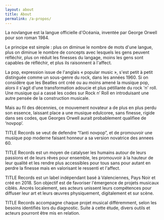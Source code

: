 ```yaml
---
layout: about
title: About
permalink: /a-propos/
---
```

La novlangue est la langue officielle d'Océania, inventée par George Orwell pour son roman 1984.

Le principe est simple : plus on diminue le nombre de mots d'une langue, plus on diminue le nombre de concepts avec lesquels les gens peuvent réfléchir, plus on réduit les finesses du langage, moins les gens sont capables de réfléchir, et plus ils raisonnent à l'affect.

La pop, expression issue de l'anglais « popular music », s'est petit à petit distinguée comme un sous-genre du rock, dans les années 1960. Si on considère que les Beatles ont créé ou au moins amené la musique pop, alors il s'agit d'une transformation adoucie et plus pétillante du rock 'n' roll. Une musique qui a cassé les codes sur Rock n’ Roll en introduisant une autre pensée de la construction musicale.

Mais au fil des décennies, ce mouvement novateur a de plus en plus perdu son essence, laissant place a une musique edulcoree, sans finesse, rigide dans ses codes, que Georges Orwell aurait probablement qualifiee de ‘novpop’.

TITLE Records se veut de defendre “l’anti novpop”, et de promouvoir une musique pop moderne faisant honneur a sa version novatrice des annees 60.

TITLE Records est un moyen de catalyser les humains autour de leurs passions et de leurs rêves pour ensemble, les promouvoir à la hauteur de leur qualité et les rendre plus accessibles pour tous sans pour autant en perdre la finesse mais en valorisant le ressenti et l'affect.

TITLE Records est un label indépendant basé à Valenciennes, Pays Noir et créé en 2018. Son objectif est de favoriser l'émergence de projets musicaux ciblés. Ancrés localement, ses acteurs unissent leurs compétences pour diffuser leur art et leurs œuvres physiquement, digitalement et sur scène.

TITLE Records accompagne chaque projet musical différemment, selon les besoins identifiés lors du diagnostic. Suite à cette étude, divers outils et acteurs pourront être mis en relation.